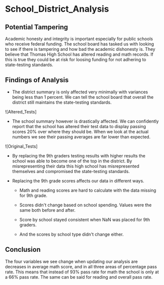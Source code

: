 # School_District_Analysis

## Potential Tampering

Academic honesty and integrity is important especially for public schools who receive federal funding. The school board has tasked us with looking to see if there is tampering and how bad the academic dishonesty is. They believe that Thomas High School has altered reading and math records. If this is true they could be at risk for loosing funding for not adhering to state-testing standards.

## Findings of Analysis

- The district summary is only affected very minimally with variances being less than 1 percent. We can tell the school board that overall the district still maintains the state-testing standards.

![Altered_Tests]
- The school summary however is drastically affected. We can confidently report that the school has altered their test data to display passing scores 20% over where they should be. When we look at the actual numbers we see their passing averages are far lower than expected. 

![Original_Tests]
- By replacing the 9th graders testing results with higher results the school was able to become one of the top in the district. By misrepresenting their data this high school has misrepresented themselves and compromised the state-testing standards. 

- Replacing the 9th grade scores affects our data in different ways. 
    * Math and reading scores are hard to calculate with the data missing for 9th grade. 

    * Scores didn't change based on school spending. Values were the same both before and after.

    * Score by school stayed consistent when NaN was placed for 9th graders.

    * And the scores by school type didn't change either. 

## Conclusion

The four variables we see change when updating our analysis are decreases in average math score, and in all three areas of percentage pass rate. This means that instead of 93% pass rate for math the school is only at a 66% pass rate. The same can be said for reading and overall pass rate. 